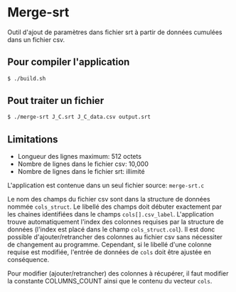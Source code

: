 # Merge-srt

Outil d'ajout de paramètres dans fichier srt à partir de données cumulées dans un fichier csv.

## Pour compiler l'application

```sh
$ ./build.sh
```

## Pout traiter un fichier

```sh
$ ./merge-srt J_C.srt J_C_data.csv output.srt
```

## Limitations

- Longueur des lignes maximum: 512 octets
- Nombre de lignes dans le fichier csv: 10,000
- Nombre de lignes dans le fichier srt: illimité

L'application est contenue dans un seul fichier source: `merge-srt.c`

Le nom des champs du fichier csv sont dans la structure de données nommée `cols_struct`. Le libellé des champs doit débuter exactement par les chaines identifiées dans le champs `cols[].csv_label`. L'application trouve automatiquement l'index des colonnes requises par la structure de données (l'index est placé dans le champ `cols_struct.col`). Il est donc possible d'ajouter/retrancher des colonnes au fichier csv sans nécessiter de changement au programme. Cependant, si le libellé d'une colonne requise est modifiée, l'entrée de données de `cols` doit être ajustée en conséquence.

Pour modifier (ajouter/retrancher) des colonnes à récupérer, il faut modifier la constante COLUMNS_COUNT ainsi que le contenu du vecteur `cols`. 